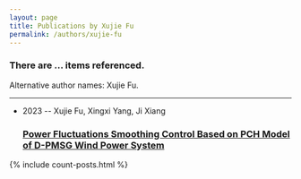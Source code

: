 ```yaml
---
layout: page
title: Publications by Xujie Fu
permalink: /authors/xujie-fu
---
```


<h3 id="number-posts">There are ... items referenced.</h3>
<p id='info-authors'>Alternative author names: Xujie Fu.</p>
<hr />
<ul class="post-list">
<li><span class='post-meta'>2023 -- Xujie Fu, Xingxi Yang, Ji Xiang</span><h3><a class='post-link' href="{{ site.baseurl }}/power-fluctuations-smoothing-control-based-on-pch-model-of-d-pmsg-wind-power-system">Power Fluctuations Smoothing Control Based on PCH Model of D-PMSG Wind Power System</a></h3></li>

</ul>
{% include count-posts.html %}
